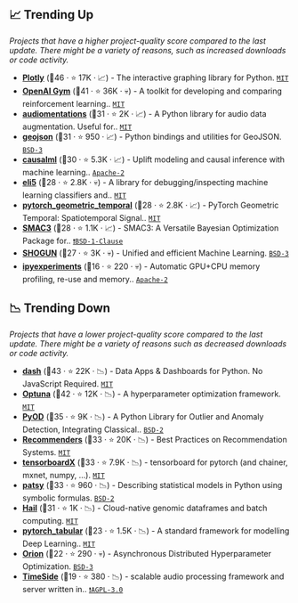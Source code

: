 ## 📈 Trending Up

_Projects that have a higher project-quality score compared to the last update. There might be a variety of reasons, such as increased downloads or code activity._

- <b><a href="https://github.com/plotly/plotly.py">Plotly</a></b> (🥇46 ·  ⭐ 17K · 📈) - The interactive graphing library for Python. <code><a href="http://bit.ly/34MBwT8">MIT</a></code>
- <b><a href="https://github.com/openai/gym">OpenAI Gym</a></b> (🥇41 ·  ⭐ 36K · 💀) - A toolkit for developing and comparing reinforcement learning.. <code><a href="http://bit.ly/34MBwT8">MIT</a></code>
- <b><a href="https://github.com/iver56/audiomentations">audiomentations</a></b> (🥈31 ·  ⭐ 2K · 📈) - A Python library for audio data augmentation. Useful for.. <code><a href="http://bit.ly/34MBwT8">MIT</a></code>
- <b><a href="https://github.com/jazzband/geojson">geojson</a></b> (🥉31 ·  ⭐ 950 · 📈) - Python bindings and utilities for GeoJSON. <code><a href="http://bit.ly/3aKzpTv">BSD-3</a></code>
- <b><a href="https://github.com/uber/causalml">causalml</a></b> (🥈30 ·  ⭐ 5.3K · 📈) - Uplift modeling and causal inference with machine learning.. <code><a href="http://bit.ly/3nYMfla">Apache-2</a></code>
- <b><a href="https://github.com/TeamHG-Memex/eli5">eli5</a></b> (🥈28 ·  ⭐ 2.8K · 💀) - A library for debugging/inspecting machine learning classifiers and.. <code><a href="http://bit.ly/34MBwT8">MIT</a></code>
- <b><a href="https://github.com/benedekrozemberczki/pytorch_geometric_temporal">pytorch_geometric_temporal</a></b> (🥈28 ·  ⭐ 2.8K · 📈) - PyTorch Geometric Temporal: Spatiotemporal Signal.. <code><a href="http://bit.ly/34MBwT8">MIT</a></code> <code><img src="https://git.io/JLy1Q" style="display:inline;" width="13" height="13"></code>
- <b><a href="https://github.com/automl/SMAC3">SMAC3</a></b> (🥈28 ·  ⭐ 1.1K · 📈) - SMAC3: A Versatile Bayesian Optimization Package for.. <code><a href="https://tldrlegal.com/search?q=BSD-1-Clause">❗️BSD-1-Clause</a></code>
- <b><a href="https://github.com/shogun-toolbox/shogun">SHOGUN</a></b> (🥉27 ·  ⭐ 3K · 💀) - Unified and efficient Machine Learning. <code><a href="http://bit.ly/3aKzpTv">BSD-3</a></code>
- <b><a href="https://github.com/stas00/ipyexperiments">ipyexperiments</a></b> (🥉16 ·  ⭐ 220 · 💀) - Automatic GPU+CPU memory profiling, re-use and memory.. <code><a href="http://bit.ly/3nYMfla">Apache-2</a></code> <code><img src="https://git.io/JLy1E" style="display:inline;" width="13" height="13"></code>

## 📉 Trending Down

_Projects that have a lower project-quality score compared to the last update. There might be a variety of reasons such as decreased downloads or code activity._

- <b><a href="https://github.com/plotly/dash">dash</a></b> (🥇43 ·  ⭐ 22K · 📉) - Data Apps & Dashboards for Python. No JavaScript Required. <code><a href="http://bit.ly/34MBwT8">MIT</a></code>
- <b><a href="https://github.com/optuna/optuna">Optuna</a></b> (🥇42 ·  ⭐ 12K · 📉) - A hyperparameter optimization framework. <code><a href="http://bit.ly/34MBwT8">MIT</a></code>
- <b><a href="https://github.com/yzhao062/pyod">PyOD</a></b> (🥈35 ·  ⭐ 9K · 📉) - A Python Library for Outlier and Anomaly Detection, Integrating Classical.. <code><a href="http://bit.ly/3rqEWVr">BSD-2</a></code>
- <b><a href="https://github.com/recommenders-team/recommenders">Recommenders</a></b> (🥇33 ·  ⭐ 20K · 📉) - Best Practices on Recommendation Systems. <code><a href="http://bit.ly/34MBwT8">MIT</a></code>
- <b><a href="https://github.com/lanpa/tensorboardX">tensorboardX</a></b> (🥈33 ·  ⭐ 7.9K · 📉) - tensorboard for pytorch (and chainer, mxnet, numpy, ...). <code><a href="http://bit.ly/34MBwT8">MIT</a></code>
- <b><a href="https://github.com/pydata/patsy">patsy</a></b> (🥇33 ·  ⭐ 960 · 📉) - Describing statistical models in Python using symbolic formulas. <code><a href="http://bit.ly/3rqEWVr">BSD-2</a></code>
- <b><a href="https://github.com/hail-is/hail">Hail</a></b> (🥈31 ·  ⭐ 1K · 📉) - Cloud-native genomic dataframes and batch computing. <code><a href="http://bit.ly/34MBwT8">MIT</a></code> <code><img src="https://git.io/JLy1N" style="display:inline;" width="13" height="13"></code>
- <b><a href="https://github.com/manujosephv/pytorch_tabular">pytorch_tabular</a></b> (🥈23 ·  ⭐ 1.5K · 📉) - A standard framework for modelling Deep Learning.. <code><a href="http://bit.ly/34MBwT8">MIT</a></code> <code><img src="https://git.io/JLy1Q" style="display:inline;" width="13" height="13"></code>
- <b><a href="https://github.com/Epistimio/orion">Orion</a></b> (🥉22 ·  ⭐ 290 · 💀) - Asynchronous Distributed Hyperparameter Optimization. <code><a href="http://bit.ly/3aKzpTv">BSD-3</a></code>
- <b><a href="https://github.com/Parisson/TimeSide">TimeSide</a></b> (🥉19 ·  ⭐ 380 · 📉) - scalable audio processing framework and server written in.. <code><a href="http://bit.ly/3pwmjO5">❗️AGPL-3.0</a></code>

